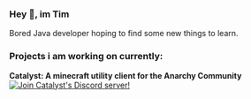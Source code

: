 ### Hey 👋, im Tim

Bored Java developer hoping to find some new things to learn.

### Projects i am working on currently: 
**Catalyst: A minecraft utility client for the Anarchy Community**</a> <br />
[![Join Catalyst's Discord server!](https://invidget.switchblade.xyz/SVhedRNDfw)](https://discord.gg/SVhedRNDfw)







<!--
**Pr3roxDLC/Pr3roxDLC** is a ✨ _special_ ✨ repository because its `README.md` (this file) appears on your GitHub profile.

Here are some ideas to get you started:

- 🔭 I’m currently working on ...
- 🌱 I’m currently learning ...
- 👯 I’m looking to collaborate on ...
- 🤔 I’m looking for help with ...
- 💬 Ask me about ...
- 📫 How to reach me: ...
- 😄 Pronouns: ...
- ⚡ Fun fact: ...
-->
